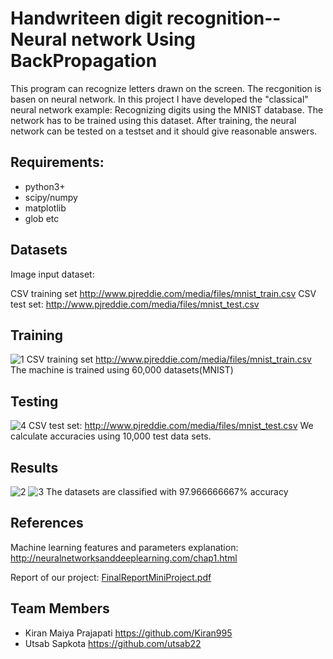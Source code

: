 #  **Handwriteen digit recognition--Neural network Using BackPropagation**
This program can recognize letters drawn on the screen. The recgonition is basen on neural network.
In this project I have developed the "classical" neural network example: Recognizing digits using the MNIST database. The network has to be trained using this dataset. After training, the neural network can be tested on a testset and it should give reasonable answers. 

## **Requirements:**

- python3+
- scipy/numpy
- matplotlib
- glob etc

## **Datasets**
Image input dataset: 



CSV training set      http://www.pjreddie.com/media/files/mnist_train.csv
CSV test set:         http://www.pjreddie.com/media/files/mnist_test.csv


## **Training**
![1](https://user-images.githubusercontent.com/16813748/36102363-347b9a28-1034-11e8-9871-8c7e7e1d7d61.PNG)
CSV training set http://www.pjreddie.com/media/files/mnist_train.csv
The machine is trained using 60,000 datasets(MNIST)


## **Testing**
![4](https://user-images.githubusercontent.com/16813748/36102441-73194d02-1034-11e8-99c5-2b72f293fe71.PNG)
CSV test set:    http://www.pjreddie.com/media/files/mnist_test.csv
We calculate accuracies using 10,000 test data sets.

## **Results**
![2](https://user-images.githubusercontent.com/16813748/36102325-195d3684-1034-11e8-8bdf-0eedbaf314ba.PNG)
![3](https://user-images.githubusercontent.com/16813748/36102559-c91c15d6-1034-11e8-9828-c67d8ef43c10.PNG)
The datasets are classified with 97.966666667% accuracy



## **References**
Machine learning features and parameters explanation:  http://neuralnetworksanddeeplearning.com/chap1.html


Report of our project: [FinalReportMiniProject.pdf](https://github.com/ikostrikov/pytorch-a3c/files/1716670/FinalReportMiniProject.pdf)

## **Team** Members
- Kiran Maiya Prajapati  https://github.com/Kiran995
- Utsab Sapkota          https://github.com/utsab22
